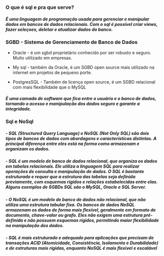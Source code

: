 ### O que é sql e pra que serve?

##### É uma linguagem de programação usada para gerenciar e manipular dados em bancos de dados relacionais. Com o sql é possível criar views, fazer seleçoes, deletar e atualizar dados do banco.


### SGBD -  Sistema de Gerenciamento de Banco de Dados 


- Oracle - é um sgbd proprietário conhecido por ser robusto e seguro. Muito utilizado em empresas.

- My sql - também da Oracle, é um SGBD open source mais utilizado na internet em projetos de pequeno porte.

- PostgresSQL - Também de licença open source, é um SGBD relacional com mais flexibilidade que o MySQL

##### É uma camada de software que fica entre o usuário e o banco de dados, tornando o acesso e manipulação dos dados seguro e garante a integridade.


### Sql e NoSql

#####  - SQL (Structured Query Language) e NoSQL (Not Only SQL) são dois tipos de bancos de dados com abordagens e características distintas. A principal diferença entre eles está na forma como armazenam e organizam os dados. 

##### - SQL é um modelo de banco de dados relacional, que organiza os dados em tabelas relacionais. Ele utiliza a linguagem SQL para realizar operações de consulta e manipulação de dados. O SQL é bastante estruturado e requer que a estrutura das tabelas seja definida previamente, com esquemas rígidos e relações estabelecidas entre elas. Alguns exemplos de SGBDs SQL são o MySQL, Oracle e SQL Server.

##### - O NoSQL é um modelo de banco de dados não relacional, que não utiliza uma estrutura tabular fixa. Os bancos de dados NoSQL armazenam os dados de forma mais flexível, geralmente em formato de documento, chave-valor ou grafo. Eles não exigem uma estrutura pré-definida e não possuem esquemas rígidos, permitindo maior flexibilidade na manipulação dos dados.

##### - SQL é mais estruturado e adequado para aplicações que precisam de transações ACID (Atomicidade, Consistência, Isolamento e Durabilidade) e de estruturas mais rígidas, enquanto NoSQL é mais flexível e escalável

